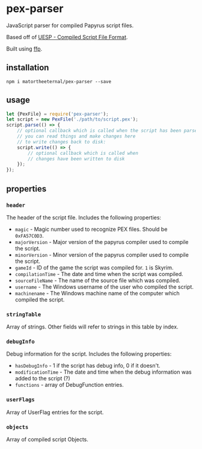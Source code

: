 # pex-parser

JavaScript parser for compiled Papyrus script files. 

Based off of [UESP - Compiled Script File Format](http://en.uesp.net/wiki/Tes5Mod:Compiled_Script_File_Format).

Built using [ffp](https://github.com/matortheeternal/ffp).

## installation

```
npm i matortheeternal/pex-parser --save
```

## usage

```javascript
let {PexFile} = require('pex-parser');
let script = new PexFile('./path/to/script.pex');
script.parse(() => {
    // optional callback which is called when the script has been parsed
    // you can read things and make changes here
    // to write changes back to disk:
    script.write(() => {
        // optional callback which is called when 
        // changes have been written to disk
    });
});
```

## properties

### `header`

The header of the script file.  Includes the following properties:

- `magic` - Magic number used to recognize PEX files.  Should be `0xFA57C0D3`.
- `majorVersion` - Major version of the papyrus compiler used to compile the script.
- `minorVersion` - Minor version of the papyrus compiler used to compile the script.
- `gameId` - ID of the game the script was compiled for.  `1` is Skyrim.
- `compilationTime` - The date and time when the script was compiled.
- `sourceFileName` - The name of the source file which was compiled.
- `username` - The Windows username of the user who compiled the script.
- `machinename` - The Windows machine name of the computer which compiled the script.

### `stringTable`

Array of strings.  Other fields will refer to strings in this table by index.

### `debugInfo`

Debug information for the script.  Includes the following properties:

- `hasDebugInfo` - 1 if the script has debug info, 0 if it doesn't.
- `modificationTime` - The date and time when the debug information was added to the script (?)
- `functions` - array of DebugFunction entries.

### `userFlags`

Array of UserFlag entries for the script.

### `objects`

Array of compiled script Objects.

